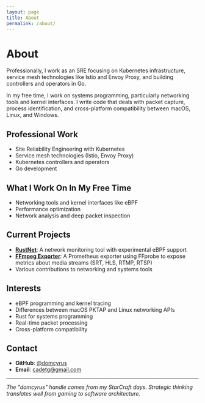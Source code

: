 ```yaml
---
layout: page
title: About
permalink: /about/
---
```


# About

Professionally, I work as an SRE focusing on Kubernetes infrastructure, service mesh technologies like Istio and Envoy Proxy, and building controllers and operators in Go.

In my free time, I work on systems programming, particularly networking tools and kernel interfaces. I write code that deals with packet capture, process identification, and cross-platform compatibility between macOS, Linux, and Windows.

## Professional Work

- Site Reliability Engineering with Kubernetes
- Service mesh technologies (Istio, Envoy Proxy)
- Kubernetes controllers and operators
- Go development

## What I Work On In My Free Time

- Networking tools and kernel interfaces like eBPF
- Performance optimization
- Network analysis and deep packet inspection

## Current Projects

- **[RustNet](https://github.com/domcyrus/rustnet)**: A network monitoring tool with experimental eBPF support
- **[FFmpeg Exporter](https://github.com/domcyrus/ffmpeg_exporter)**: A Prometheus exporter using FFprobe to expose metrics about media streams (SRT, HLS, RTMP, RTSP)
- Various contributions to networking and systems tools

## Interests

- eBPF programming and kernel tracing
- Differences between macOS PKTAP and Linux networking APIs
- Rust for systems programming
- Real-time packet processing
- Cross-platform compatibility

## Contact

- **GitHub**: [@domcyrus](https://github.com/domcyrus)
- **Email**: cadetg@gmail.com

---

*The "domcyrus" handle comes from my StarCraft days. Strategic thinking translates well from gaming to software architecture.*
